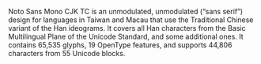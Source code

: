 Noto Sans Mono CJK TC is an unmodulated, unmodulated (“sans serif”) design for languages in Taiwan and Macau that use the Traditional Chinese variant of the Han ideograms. It covers all Han characters from the Basic Multilingual Plane of the Unicode Standard, and some additional ones. It contains 65,535 glyphs, 19 OpenType features, and supports 44,806 characters from 55 Unicode blocks.